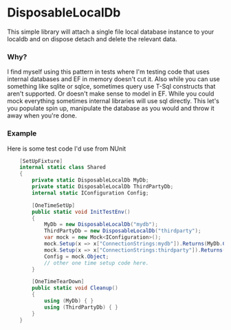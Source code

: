 # DisposableLocalDb
This simple library will attach a single file local database instance to your localdb and on dispose detach and delete the relevant data.

### Why?
I find myself using this pattern in tests where I'm testing code that uses internal databases and EF in memory doesn't cut it.
Also while you can use something like sqlite or sqlce, sometimes query use T-Sql constructs that aren't supported. 
Or doesn't make sense to model in EF. While you could mock everything sometimes internal libraries will use sql directly. 
This let's you populate spin up, manipulate the database as you would and throw it away when you're done.

### Example

Here is some test code I'd use from NUnit

```cs
    [SetUpFixture]
    internal static class Shared
    {
        private static DisposableLocalDb MyDb;
        private static DisposableLocalDb ThirdPartyDb;
        internal static IConfiguration Config;

        [OneTimeSetUp]
        public static void InitTestEnv()
        {
            MyDb = new DisposableLocalDb("mydb");
            ThirdPartyDb = new DisposableLocalDb("thirdparty");
            var mock = new Mock<IConfiguration>();
            mock.Setup(x => x["ConnectionStrings:mydb"]).Returns(MyDb.ConnectionString);
            mock.Setup(x => x["ConnectionStrings:thirdparty"]).Returns(ThirdPartyDb.ConnectionString);
            Config = mock.Object;
            // other one time setup code here.
        }

        [OneTimeTearDown]
        public static void Cleanup()
        {
            using (MyDb) { }
            using (ThirdPartyDb) { }
        }
    }
```
